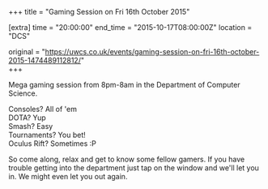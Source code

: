 +++
title = "Gaming Session on Fri 16th October 2015"

[extra]
time = "20:00:00"
end_time = "2015-10-17T08:00:00Z"
location = "DCS"

original = "https://uwcs.co.uk/events/gaming-session-on-fri-16th-october-2015-1474489112812/"    
+++

Mega gaming session from 8pm-8am in the Department of Computer Science.

Consoles? All of 'em  
DOTA? Yup  
Smash? Easy  
Tournaments? You bet\!  
Oculus Rift? Sometimes :P

So come along, relax and get to know some fellow gamers. If you have trouble getting into the department just tap on the window and we'll let you in. We might even let you out again.

